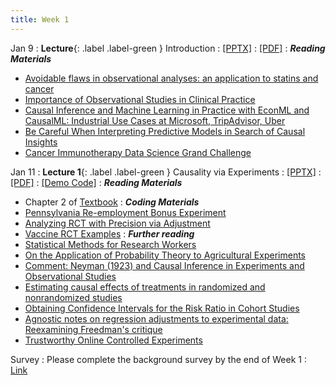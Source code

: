 ```yaml
---
title: Week 1
---
```


Jan 9
: **Lecture**{: .label .label-green } Introduction
  : [[PPTX]](https://github.com/stanford-msande228/winter24/raw/main/assets/presentations/MSANDE228_Introduction.pptx)
  : [[PDF]](https://github.com/stanford-msande228/winter24/raw/main/assets/presentations/MSANDE228_Introduction.pdf)
: ***Reading Materials***
- [Avoidable flaws in observational analyses: an application to statins and cancer](https://www.nature.com/articles/s41591-019-0597-x)
- [Importance of Observational Studies in Clinical Practice](https://reader.elsevier.com/reader/sd/pii/S0149291807001841?token=0B979B919B9985F0848EEBBC480973DE11B3C4C25792D181F5E150D0D1273372545994BBB41517CFD41E029ABDFFEC25&originRegion=us-east-1&originCreation=20230110025926)
- [Causal Inference and Machine Learning in Practice with EconML and CausalML: Industrial Use Cases at Microsoft, TripAdvisor, Uber](https://causal-machine-learning.github.io/kdd2021-tutorial/)
- [Be Careful When Interpreting Predictive Models in Search of Causal Insights](https://towardsdatascience.com/be-careful-when-interpreting-predictive-models-in-search-of-causal-insights-e68626e664b6)
- [Cancer Immunotherapy Data Science Grand Challenge](https://www.topcoder.com/challenges/0494170d-3136-4139-89e0-6c1b009c66a2)

Jan 11
: **Lecture 1**{: .label .label-green } Causality via Experiments
  : [[PPTX]](https://github.com/stanford-msande228/winter24/raw/main/assets/presentations/MSANDE228_Lecture2_Causality_via_Experiments.pptx)
  : [[PDF]](https://github.com/stanford-msande228/winter24/raw/main/assets/presentations/MSANDE228_Lecture2_Causality_via_Experiments.pdf)
  : [[Demo Code]](https://github.com/stanford-msande228/winter24/blob/main/Lecture1-Demo.ipynb)
: ***Reading Materials***
- Chapter 2 of [Textbook](https://canvas.stanford.edu/courses/184879/files/)
: ***Coding Materials***
- [Pennsylvania Re-employment Bonus Experiment](https://github.com/CausalAIBook/MetricsMLNotebooks/blob/main/CM1/rct_penn.ipynb)
- [Analyzing RCT with Precision via Adjustment](https://github.com/CausalAIBook/MetricsMLNotebooks/blob/main/CM1/rct_simulation.ipynb)
- [Vaccine RCT Examples](https://github.com/CausalAIBook/MetricsMLNotebooks/blob/main/CM1/rct_vaccines.ipynb)
: ***Further reading***
- [Statistical Methods for Research Workers](https://link.springer.com/chapter/10.1007/978-1-4612-4380-9_6)
- [On the Application of Probability Theory to Agricultural Experiments](https://www.jstor.org/stable/2245382)
- [Comment: Neyman (1923) and Causal Inference in Experiments and Observational Studies](https://www.jstor.org/stable/2245383)
- [Estimating causal effects of treatments in randomized and nonrandomized studies](http://www.fsb.muohio.edu/lij14/420_paper_Rubin74.pdf)
- [Obtaining Confidence Intervals for the Risk Ratio in Cohort Studies](https://www.jstor.org/stable/pdf/2530610.pdf)
- [Agnostic notes on regression adjustments to experimental data: Reexamining Freedman's critique](https://arxiv.org/abs/1208.2301)
- [Trustworthy Online Controlled Experiments](https://experimentguide.com/)

Survey
: Please complete the background survey by the end of Week 1
  : [Link](https://docs.google.com/forms/d/e/1FAIpQLSevQYgYXxfYpYV6Q01mGocmNULy1pFk66v1y_1V0A521PUT3w/viewform)
